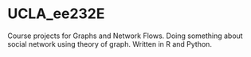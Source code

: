 # UCLA_ee232E
Course projects for Graphs and Network Flows.
Doing something about social network using theory of graph.
Written in R and Python.
